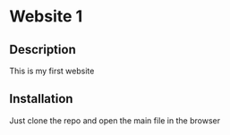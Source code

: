 # Website 1
## Description
This is my first website

## Installation
Just clone the repo and open the main file in the browser
